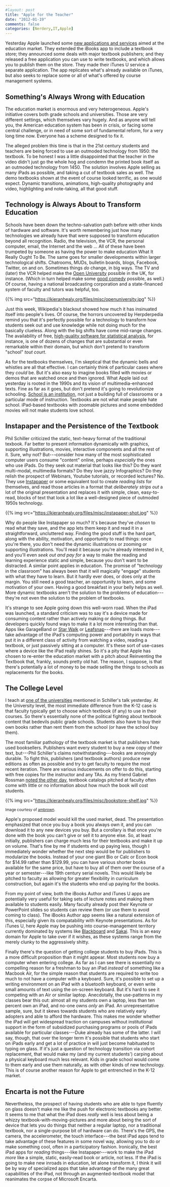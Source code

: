 ```yaml
---
#layout: post
title: "Apple for the Teacher"
date: "2012-01-19"
comments: false
categories: [Nerdery,IT,Apple]
---
```


Yesterday Apple launched some
[new applications and services](http://www.apple.com/education/#video-textbooks)
aimed at the education market. They extended the iBooks app to include
a textbook store; they announced some deals with major textbook
publishers; and they released a free application you can use to write
textbooks, and which allows you to publish them on the
store. They made their iTunes U service a separate
application. The app replicates what's already available on
iTunes, but also seeks to replace some or all of what's offered by
course management systems.

## Something's Always Wrong with Education

The education market is enormous and very heterogeneous. Apple's
initiative covers both grade schools and universities. Those are very
different settings, which themselves vary hugely. And as anyone
will tell you, the American education system has been in crisis, or
facing some central challenge, or in need of some sort of fundamental
reform, for a very long time now. Everyone has a scheme designed to
fix it.

The alleged problem this time is that in the 21st century students and
teachers are being forced to use an outmoded technology from 1950: the
textbook. To be honest I was a little disappointed that the teacher in
the video didn't just go the whole hog and condemn the printed book
itself as an outmoded technology from 1450. The solution involves Apple 
selling as many iPads as possible, and taking a cut of textbook
sales as well. The demo textbooks shown at the event of course looked
terrific, as one would expect. Dynamic transitions, animations,
high-quality photography and video, highlighting and note-taking, all
that good stuff.

## Technology is Always About to Transform Education 

 Schools have been down the techno-salvation path before with other
kinds of hardware and software. It's worth remembering just how many
technologies we already have that were supposed to transform education
beyond all recognition. Radio, the television, the VCR, the personal
computer, email, the Internet and the web ... All of these have been
trumpeted by someone as having the power to make education What It
Really Ought To Be. The same goes for smaller developments within
larger technological shifts. Chatrooms, MUDs, bulletin boards, blogs,
Facebook, Twitter, on and on. Sometimes things _do_ change, in big
ways. The TV and (later) the VCR helped make the
[Open University](http://en.wikipedia.org/wiki/Open_University)
possible in the UK, for instance. (Which in turn helped make some
[good comedy](http://www.youtube.com/watch?v=2un9rO2ZF4g) possible,
as well.) Of course, having a national broadcasting corporation and a
state-financed system of faculty and tutors was helpful, too.

{{% img src="https://kieranhealy.org/files/misc/openuniversity.jpg" %}}

Just this week, Wikipedia's blackout showed how much it has insinuated
itself into people's lives. Of course, the horrors uncovered by
Herpderpedia remind you that it's perfectly possible for a technology
to transform how students seek out and use knowledge while not doing
much for the basically clueless. Along with the big shifts have come
mid-range changes. The availability of free,
[high-quality software for statistical analysis](http://www.r-project.org/),
for instance, is one of dozens of changes that are substantial or even
remarkable within their domain, but which don't pretend to transform
"school" _tout court_.

As for the textbooks themselves, I'm skeptical that the dynamic bells and whistles are all that effective. I can certainly think of particular cases where they _could_ be. But it's also easy to imagine books filled with movies or demos that are watched once and then ignored. What Apple laid out yesterday is rooted in the 1990s and its vision of multimedia-enhanced texts. Fine as far as it goes, but don't pretend it's going to revolutionize schooling. [School is an institution](http://www.professorreed.com/Meyer_-the_effects_of_ed_as_an_institution.pdf), not just a building full of classrooms or a particular mode of instruction. Textbooks are not what make people hate school. iPad-based textbooks with zoomable pictures and some embedded movies will not make students love school.

## Instapaper and the Persistence of the Textbook

Phil Schiller criticized the static, text-heavy format of the
traditional texbook. Far better to present information dynamically
with graphics, supporting illustrations, movies, interactive
components and all the rest of it. Sure, why not?  But---consider how
many of the most sophisticated computer users consume "content"
online, perhaps _especially_ the ones who use iPads. Do they seek out
material that looks like this? Do they want multi-modal, multimedia
formats? Do they love jazzy Infographics? Do they relish the prospect
of Webinars, Youtube tutorials, or recorded lectures? No. They use
[Instapaper](http://www.instapaper.com/u) or some equivalent tool to
create _reading lists_ for themselves, and read those articles in a
format that _deliberately strips out_ a lot of the original
presentation and replaces it with simple, clean, easy-to-read, blocks
of text that look a lot like a well-designed piece of outmoded 1950s
technology.

{{% img src="https://kieranhealy.org/files/misc/instapaper-shot.jpg" %}}


Why do people like Instapaper so much? It's because they've _chosen_
to read what they save, and the app lets them keep it and read it in a
straightforward, uncluttered way. Finding the good stuff is the hard
part, along with the ability, motivation, and opportunity to read
things: once you're there, you don't need the dynamic illustrations or
zooming or supporting illustrations. You'll read it because you're
already interested in it, and you'll even _seek out and pay for_ a way
to make the reading and learning experience static and simple, because
you don't want to be distracted. A similar point applies in
education. The promise of "technology in the classroom" has always
been that it will magically "engage" students with what they have to
learn. But it hardly ever does, or does only at the margin. You still
need a good teacher, an opportunity to learn, and some motivation of
your own. Having a good breakfast in your belly helps as well. More
dynamic textbooks aren't the solution to the problems of
education---they're not even the solution to the problem of textbooks.

It's strange to see Apple going down this well-worn road. When the
iPad was launched, a standard criticism was to say it's a device made
for consuming content rather than actively making or doing things. But
developers quickly found ways to make it a lot more interesting than
that. Apps like GarageBand or
[Star Walk](http://vitotechnology.com/star-walk.html) or
[Leafsnap](http://leafsnap.com/)---there are loads more---take
advantage of the iPad's computing power and portability in ways that
put it in a different class of activity from watching a video, reading
a textbook, or just passively sitting at a computer. It's these sort
of use-cases where a device like the iPad really shines. So it's a
pity that Apple has chosen to re-enter the education market with a
pitch about Reinventing the Textbook that, frankly, sounds pretty old
hat. The reason, I suppose, is that there's potentially a lot of money
to be made selling the things to schools as replacements for the
books.

## The College Level

I teach at [one of the universities](http://www.duke.edu) mentioned in
Schiller's talk yesterday. At the University level, the most immediate
difference from the K-12 case is that faculty typically get to choose
which textbook (if any) to use in their courses. So there's
essentially none of the political fighting about textbook content that
bedevils public grade schools. Students also have to buy their own
books rather than rent them from the school (or have the school buy
them).

The most familiar pathology of the textbook market is that publishers
hate used booksellers. Publishers want every student to buy a new copy
of their text, but---Phil Schiller's claims notwithstanding---books
are annoyingly durable. To fight this, publishers (and textbook
authors) produce new editions as often as possible and try to get
faculty to require the most recent iteration. There are various
inducements on offer to do this, starting with free copies for the
instructor and any TAs. As my friend Gabriel Rossman
[noted the other day](https://twitter.com/#!/GabrielRossman/status/160123721393242114),
textbook catalogs pitched at faculty often come with little or no
information about how much the book will cost students.

{{% img src="https://kieranhealy.org/files/misc/bookstore-shelf.jpg" %}}
<p><small>Image courtesy of <a href="http://www.flickr.com/photos/dietpoison/2231813020/sizes/l/in/photostream/">ambrown</a>.</small></p>


Apple's proposed model would kill the used market, dead. The
presentation emphasized that once you buy a book you always own it,
and you can download it to any new devices you buy. But a corollary is
that once you're done with the book you can't give or sell it to
anyone else. So, at least initially, publishers can charge much less
for their textbooks and make it up on volume. That's fine by me if
students end up paying less, though I immediately wonder whether the
next step would be for publishers to modularize the books. Instead of
your one giant Bio or Calc or Econ book for $14.99 rather than
$129.99, you can have various shorter books available for the same
price, but have to buy all of them over the course of a year or
semester---like 19th century serial novels. This would likely be
pitched to faculty as allowing for greater flexibility in curriculum
construction, but again it's the students who end up paying for the
books.

From my point of view, both the iBooks Author and iTunes U apps are
potentially very useful for taking sets of lecture notes and making
them available to students easily. Many faculty already post their
Keynote or PowerPoint slides so students can review them (or use them
to avoid coming to class). The iBooks Author app seems like a natural
extension of this, especially given its compatability with Keynote
presentations. As for iTunes U, here Apple may be pushing into
course-management territory currently dominated by systems like
[Blackboard](http://www.blackboard.com/) and
[Sakai](http://sakaiproject.org/). This is an easy domain for Apple to
take over if it wishes, as these systems range from the merely clunky
to the aggressively shitty.

Finally there's the question of getting college students to buy iPads. This is a more difficult proposition than it might appear. Most students now buy a computer when entering college. As far as I can see there is essentially no compelling reason for a freshman to buy an iPad _instead_ of something like a Macbook Air, for the simple reason that students are required to write too much to not have a computer with a keyboard. Sure, it's possible to set up a writing environment on an iPad with a bluetooth keyboard, or even write small amounts of text using the on-screen keyboard. But it's hard to see it competing with an Air or similar laptop. Anecdotally, the use-patterns in my classes bear this out: almost all my students own a laptop, less than ten percent own an iPad, and no-one owns _only_ an iPad. An unrepresentative sample, sure, but it skews towards students who are relatively early adopters and able to afford the hardware. This makes me wonder whether the iPad will get widespread traction on campuses without institutional support in the form of subsidized purchasing programs or pools of iPads available for particular classes---Duke already has some of the latter. I will say, though, that over the longer term it's possible that students who start on iPads early and get a lot of practice in will just become habituated to typing on glass. If it's just a question of technology transition via cohort replacement, that would make my (and my current students') carping about a physical keyboard much less relevant. Kids in grade school would come to them early and use them naturally, as with other kinds of new technology. This is of course another reason for Apple to get entrenched in the K-12 market.

## Encarta is not the Future 

Nevertheless, the prospect of having students who are able to type
fluently on glass doesn't make me like the push for electronic
textbooks any better. It seems to me that what the iPad does _really_ well is
less about being a whizzy textbook-with-moving-pictures and more about
being the sort of device that lets you do things that neither a
regular laptop, nor a traditional textbook, nor a single-purpose bit
of hardware can do. There's the GPS, the camera, the accelerometer,
the touch interface---the best iPad apps tend to take advantage of
these features in some novel way, allowing you to do or make something
cool, often in a participatory fashion. Ironically, the best iPad apps
for _reading_ things---like Instapaper---work to make the iPad _more_
like a simple, static, easily-read book or article, not less. If the
iPad is going to make new inroads in education, let alone transform
it, I think it will be by way of specialized apps that take advantage
of the many great capabilities of the iPad, not through an
augmented-textbook model that reanimates the corpse of Microsoft
Encarta.
